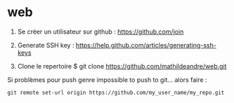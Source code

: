 ﻿web
===



1. Se créer un utilisateur sur github :
https://github.com/join

2. Generate SSH key : 
https://help.github.com/articles/generating-ssh-keys

3. Clone le repertoire
	$ git clone https://github.com/mathildeandre/web.git


Si problèmes pour push genre impossible to push to git... alors faire : 

	git remote set-url origin https://github.com/my_user_name/my_repo.git


